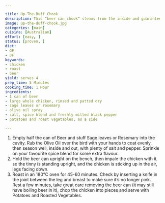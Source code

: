 ```yaml
---

title: Up-The-Duff Chook
description: This “beer can chook” steams from the inside and guarantees a crispy skin.
image: up-the-duff-chook.jpg
categories: [main]
cuisine: [Australian]
effort: [easy, ]
status: [proven, ]
diet:
- GF
- DF
keywords:
- chicken
- roast
- beer
yield: serves 4
prep_time: 5 Minutes
cooking_time: 1 Hour
ingredients:
- 1 can of beer
- large whole chicken, rinsed and patted dry
- sage leaves or rosemary
- olive oil spray
- salt, spice blend and freshly milled black pepper
- potatoes and roast vegetables, as a side

---
```


1. Empty half the can of Beer and stuff Sage leaves or Rosemary into the cavity. Rub the Olive Oil over the bird with your hands to coat evenly, then season well, inside and out, with plenty of salt and pepper. Sprinkle on your favourite spice blend for some extra flavour.
2. Hold the beer can upright on the bench, then impale the chicken with it, so the tinny is standing upright, and the chicken is sticking up in the air, legs facing down.
3. Roast in an 180°C oven for 45-60 minutes. Check by inserting a knife in the joint between the leg and breast to make sure it’s no longer pink. Rest a few minutes, take great care removing the beer can (it may still have boiling beer in it), chop the chicken into pieces and serve with Potatoes and Roasted Vegetables.
